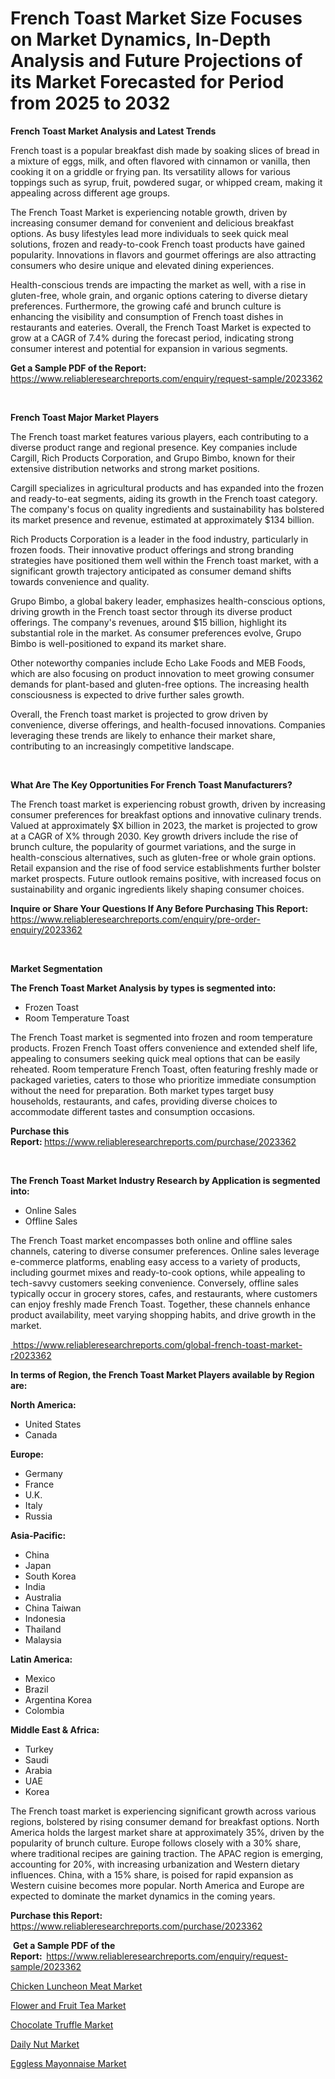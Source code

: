 <p><h1>French Toast Market Size Focuses on Market Dynamics, In-Depth Analysis and Future Projections of its Market Forecasted for Period from 2025 to 2032</h1></p><p><strong>French Toast Market Analysis and Latest Trends</strong></p>
<p><p>French toast is a popular breakfast dish made by soaking slices of bread in a mixture of eggs, milk, and often flavored with cinnamon or vanilla, then cooking it on a griddle or frying pan. Its versatility allows for various toppings such as syrup, fruit, powdered sugar, or whipped cream, making it appealing across different age groups.</p><p>The French Toast Market is experiencing notable growth, driven by increasing consumer demand for convenient and delicious breakfast options. As busy lifestyles lead more individuals to seek quick meal solutions, frozen and ready-to-cook French toast products have gained popularity. Innovations in flavors and gourmet offerings are also attracting consumers who desire unique and elevated dining experiences. </p><p>Health-conscious trends are impacting the market as well, with a rise in gluten-free, whole grain, and organic options catering to diverse dietary preferences. Furthermore, the growing café and brunch culture is enhancing the visibility and consumption of French toast dishes in restaurants and eateries. Overall, the French Toast Market is expected to grow at a CAGR of 7.4% during the forecast period, indicating strong consumer interest and potential for expansion in various segments.</p></p>
<p><strong>Get a Sample PDF of the Report:&nbsp;</strong> <a href="https://www.reliableresearchreports.com/enquiry/request-sample/2023362?utm_campaign=41&utm_medium=2&utm_source=Github&utm_content=ia&utm_term=15022025&utm_id=french-toast">https://www.reliableresearchreports.com/enquiry/request-sample/2023362</a></p>
<p>&nbsp;</p>
<p><strong>French Toast Major Market Players</strong></p>
<p><p>The French toast market features various players, each contributing to a diverse product range and regional presence. Key companies include Cargill, Rich Products Corporation, and Grupo Bimbo, known for their extensive distribution networks and strong market positions. </p><p>Cargill specializes in agricultural products and has expanded into the frozen and ready-to-eat segments, aiding its growth in the French toast category. The company's focus on quality ingredients and sustainability has bolstered its market presence and revenue, estimated at approximately $134 billion.</p><p>Rich Products Corporation is a leader in the food industry, particularly in frozen foods. Their innovative product offerings and strong branding strategies have positioned them well within the French toast market, with a significant growth trajectory anticipated as consumer demand shifts towards convenience and quality.</p><p>Grupo Bimbo, a global bakery leader, emphasizes health-conscious options, driving growth in the French toast sector through its diverse product offerings. The company's revenues, around $15 billion, highlight its substantial role in the market. As consumer preferences evolve, Grupo Bimbo is well-positioned to expand its market share.</p><p>Other noteworthy companies include Echo Lake Foods and MEB Foods, which are also focusing on product innovation to meet growing consumer demands for plant-based and gluten-free options. The increasing health consciousness is expected to drive further sales growth.</p><p>Overall, the French toast market is projected to grow driven by convenience, diverse offerings, and health-focused innovations. Companies leveraging these trends are likely to enhance their market share, contributing to an increasingly competitive landscape.</p></p>
<p>&nbsp;</p>
<p><strong>What Are The Key Opportunities For French Toast Manufacturers?</strong></p>
<p><p>The French toast market is experiencing robust growth, driven by increasing consumer preferences for breakfast options and innovative culinary trends. Valued at approximately $X billion in 2023, the market is projected to grow at a CAGR of X% through 2030. Key growth drivers include the rise of brunch culture, the popularity of gourmet variations, and the surge in health-conscious alternatives, such as gluten-free or whole grain options. Retail expansion and the rise of food service establishments further bolster market prospects. Future outlook remains positive, with increased focus on sustainability and organic ingredients likely shaping consumer choices.</p></p>
<p><strong>Inquire or Share Your Questions If Any Before Purchasing This Report:</strong> <a href="https://www.reliableresearchreports.com/enquiry/pre-order-enquiry/2023362?utm_campaign=41&utm_medium=2&utm_source=Github&utm_content=ia&utm_term=15022025&utm_id=french-toast">https://www.reliableresearchreports.com/enquiry/pre-order-enquiry/2023362</a></p>
<p>&nbsp;</p>
<p><strong>Market Segmentation</strong></p>
<p><strong>The French Toast Market Analysis by types is segmented into:</strong></p>
<p><ul><li>Frozen Toast</li><li>Room Temperature Toast</li></ul></p>
<p><p>The French Toast market is segmented into frozen and room temperature products. Frozen French Toast offers convenience and extended shelf life, appealing to consumers seeking quick meal options that can be easily reheated. Room temperature French Toast, often featuring freshly made or packaged varieties, caters to those who prioritize immediate consumption without the need for preparation. Both market types target busy households, restaurants, and cafes, providing diverse choices to accommodate different tastes and consumption occasions.</p></p>
<p><strong>Purchase this Report:&nbsp;</strong><a href="https://www.reliableresearchreports.com/purchase/2023362?utm_campaign=41&utm_medium=2&utm_source=Github&utm_content=ia&utm_term=15022025&utm_id=french-toast">https://www.reliableresearchreports.com/purchase/2023362</a></p>
<p>&nbsp;</p>
<p><strong>The French Toast Market Industry Research by Application is segmented into:</strong></p>
<p><ul><li>Online Sales</li><li>Offline Sales</li></ul></p>
<p><p>The French Toast market encompasses both online and offline sales channels, catering to diverse consumer preferences. Online sales leverage e-commerce platforms, enabling easy access to a variety of products, including gourmet mixes and ready-to-cook options, while appealing to tech-savvy customers seeking convenience. Conversely, offline sales typically occur in grocery stores, cafes, and restaurants, where customers can enjoy freshly made French Toast. Together, these channels enhance product availability, meet varying shopping habits, and drive growth in the market.</p></p>
<p><a href="https://www.reliableresearchreports.com/global-french-toast-market-r2023362?utm_campaign=41&utm_medium=2&utm_source=Github&utm_content=ia&utm_term=15022025&utm_id=french-toast">&nbsp;https://www.reliableresearchreports.com/global-french-toast-market-r2023362</a></p>
<p><strong>In terms of Region, the French Toast Market Players available by Region are:</strong></p>
<p>
    <p> <strong> North America: </strong>
        <ul>
            <li>United States</li>
            <li>Canada</li>
        </ul>
        </p> 
    <p> <strong> Europe: </strong>
        <ul>
            <li>Germany</li>
            <li>France</li>
            <li>U.K.</li>
            <li>Italy</li>
            <li>Russia</li>
        </ul>
        </p> 
    <p> <strong> Asia-Pacific: </strong>
        <ul>
            <li>China</li>
            <li>Japan</li>
            <li>South Korea</li>
            <li>India</li>
            <li>Australia</li>
            <li>China Taiwan</li>
            <li>Indonesia</li>
            <li>Thailand</li>
            <li>Malaysia</li>
        </ul>
        </p> 
    <p> <strong> Latin America: </strong>
        <ul>
            <li>Mexico</li>
            <li>Brazil</li>
            <li>Argentina Korea</li>
            <li>Colombia</li>
        </ul>
        </p> 
    <p> <strong> Middle East & Africa: </strong>
        <ul>
            <li>Turkey</li>
            <li>Saudi</li>
            <li>Arabia</li>
            <li>UAE</li>
            <li>Korea</li>
        </ul>
    </p>
    </p>
<p><p>The French toast market is experiencing significant growth across various regions, bolstered by rising consumer demand for breakfast options. North America holds the largest market share at approximately 35%, driven by the popularity of brunch culture. Europe follows closely with a 30% share, where traditional recipes are gaining traction. The APAC region is emerging, accounting for 20%, with increasing urbanization and Western dietary influences. China, with a 15% share, is poised for rapid expansion as Western cuisine becomes more popular. North America and Europe are expected to dominate the market dynamics in the coming years.</p></p>
<p><strong>Purchase this Report: </strong><a href="https://www.reliableresearchreports.com/purchase/2023362?utm_campaign=41&utm_medium=2&utm_source=Github&utm_content=ia&utm_term=15022025&utm_id=french-toast">https://www.reliableresearchreports.com/purchase/2023362</a></p>
<p>&nbsp;<strong>Get a Sample PDF of the Report:&nbsp;&nbsp;</strong><a href="https://www.reliableresearchreports.com/enquiry/request-sample/2023362?utm_campaign=41&utm_medium=2&utm_source=Github&utm_content=ia&utm_term=15022025&utm_id=french-toast">https://www.reliableresearchreports.com/enquiry/request-sample/2023362</a></p>
<p><strong></strong></p>
<p><p><a href="https://github.com/vjorelaclliv/Market-Research-Report-List-1/blob/main/chicken-luncheon-meat-market.md?utm_campaign=41&utm_medium=2&utm_source=Github&utm_content=ia&utm_term=15022025&utm_id=french-toast">Chicken Luncheon Meat Market</a></p><p><a href="https://github.com/philaphindo/Market-Research-Report-List-1/blob/main/flower-and-fruit-tea-market.md?utm_campaign=41&utm_medium=2&utm_source=Github&utm_content=ia&utm_term=15022025&utm_id=french-toast">Flower and Fruit Tea Market</a></p><p><a href="https://github.com/aiexisaliwan/Market-Research-Report-List-1/blob/main/chocolate-truffle-market.md?utm_campaign=41&utm_medium=2&utm_source=Github&utm_content=ia&utm_term=15022025&utm_id=french-toast">Chocolate Truffle Market</a></p><p><a href="https://github.com/techerghalim/Market-Research-Report-List-1/blob/main/daily-nut-market.md?utm_campaign=41&utm_medium=2&utm_source=Github&utm_content=ia&utm_term=15022025&utm_id=french-toast">Daily Nut Market</a></p><p><a href="https://github.com/djembashote/Market-Research-Report-List-1/blob/main/eggless-mayonnaise-market.md?utm_campaign=41&utm_medium=2&utm_source=Github&utm_content=ia&utm_term=15022025&utm_id=french-toast">Eggless Mayonnaise Market</a></p></p>
